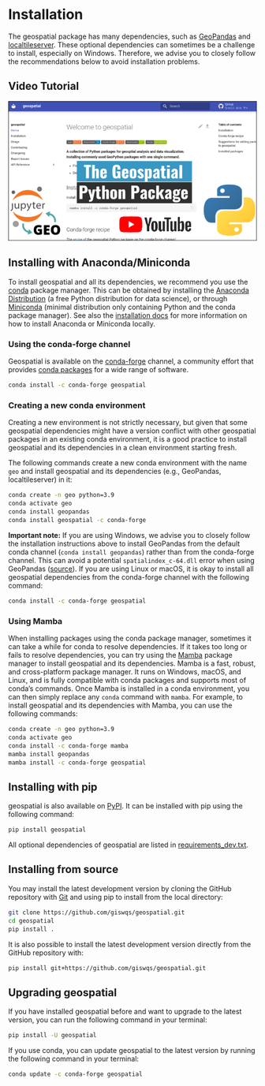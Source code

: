 # Installation

The geospatial package has many dependencies, such as [GeoPandas](https://geopandas.org) and [localtileserver](https://github.com/banesullivan/localtileserver). These optional dependencies can sometimes be a challenge to install, especially on Windows. Therefore, we advise you to closely follow the recommendations below to avoid installation problems.

## Video Tutorial

[![Introducing geospatial](images/thumbnail.png)](https://youtu.be/Y1xB7d2VbFY "Introducing geospatial")

## Installing with Anaconda/Miniconda

To install geospatial and all its dependencies, we recommend you use the [conda](https://conda.io/en/latest) package manager. This can be obtained by installing the [Anaconda Distribution](https://www.anaconda.com/distribution) (a free Python distribution for data science), or through [Miniconda](https://docs.conda.io/en/latest/miniconda.html) (minimal distribution only containing Python and the conda package manager). See also the [installation docs](https://conda.io/docs/user-guide/install/download.html) for more information on how to install Anaconda or Miniconda locally.

### Using the conda-forge channel

Geospatial is available on the [conda-forge](https://anaconda.org/conda-forge/geospatial) channel, a community effort that provides [conda packages](https://conda-forge.org) for a wide range of software.

```bash
conda install -c conda-forge geospatial
```

### Creating a new conda environment

Creating a new environment is not strictly necessary, but given that some geospatial dependencies might have a version conflict with other geospatial packages in an existing conda environment, it is a good practice to install geospatial and its dependencies in a clean environment starting fresh.

The following commands create a new conda environment with the name `geo` and install geospatial and its dependencies (e.g., GeoPandas, localtileserver) in it:

```bash
conda create -n geo python=3.9
conda activate geo
conda install geopandas
conda install geospatial -c conda-forge
```

**Important note:** If you are using Windows, we advise you to closely follow the installation instructions above to install GeoPandas from the default conda channel (`conda install geopandas`) rather than from the conda-forge channel. This can avoid a potential `spatialindex_c-64.dll` error when using GeoPandas ([source](https://github.com/geopandas/geopandas/issues/1812)). If you are using Linux or macOS, it is okay to install all geospatial dependencies from the conda-forge channel with the following command:

```bash
conda install -c conda-forge geospatial
```

### Using Mamba

When installing packages using the conda package manager, sometimes it can take a while for conda to resolve dependencies. If it takes too long or fails to resolve dependencies, you can try using the [Mamba](https://mamba.readthedocs.io/en/latest) package manager to install geospatial and its dependencies. Mamba is a fast, robust, and cross-platform package manager. It runs on Windows, macOS, and Linux, and is fully compatible with conda packages and supports most of conda’s commands. Once Mamba is installed in a conda environment, you can then simply replace any `conda` command with `mamba`. For example, to install geospatial and its dependencies with Mamba, you can use the following commands:

```bash
conda create -n geo python=3.9
conda activate geo
conda install -c conda-forge mamba
mamba install geopandas
mamba install -c conda-forge geospatial
```

## Installing with pip

geospatial is also available on [PyPI](https://pypi.org/project/geospatial). It can be installed with pip using the following command:

```bash
pip install geospatial
```

All optional dependencies of geospatial are listed in [requirements_dev.txt](https://github.com/giswqs/geospatial/blob/master/requirements_dev.txt).

## Installing from source

You may install the latest development version by cloning the GitHub repository with [Git](https://git-scm.com) and using pip to install from the local directory:

```bash
git clone https://github.com/giswqs/geospatial.git
cd geospatial
pip install .
```

It is also possible to install the latest development version directly from the GitHub repository with:

```bash
pip install git+https://github.com/giswqs/geospatial.git
```

## Upgrading geospatial

If you have installed geospatial before and want to upgrade to the latest version, you can run the following command in your terminal:

```bash
pip install -U geospatial
```

If you use conda, you can update geospatial to the latest version by running the following command in your terminal:

```bash
conda update -c conda-forge geospatial
```
